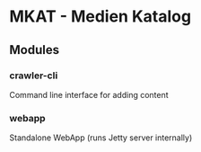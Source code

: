 
# MKAT - Medien Katalog

## Modules

### crawler-cli

Command line interface for adding content

### webapp

Standalone WebApp (runs Jetty server internally)


